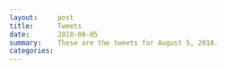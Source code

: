 ```yaml
---
layout:     post
title:      Tweets
date:       2018-08-05
summary:    These are the tweets for August 5, 2018.
categories:
---
```


